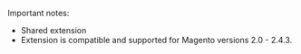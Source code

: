 Important notes:
- Shared extension
- Extension is compatible and supported for Magento versions 2.0 - 2.4.3.

